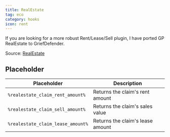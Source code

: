 ```yaml
---
title: RealEstate
tag: eco
category: hooks
icon: rent
---
```


If you are looking for a more robust Rent/Lease/Sell plugin, I have ported GP RealEstate to GriefDefender.

Source: [RealEstate](https://github.com/bloodmc/RealEstate)

## Placeholder
Placeholder                                           | Description | 
-------------------------------------------------| --------------|
```%realestate_claim_rent_amount%```  | Returns the claim's rent amount
```%realestate_claim_sell_amount%```       |    Returns the claim's sales value
```%realestate_claim_lease_amount%```    |    Returns the claim's lease amount